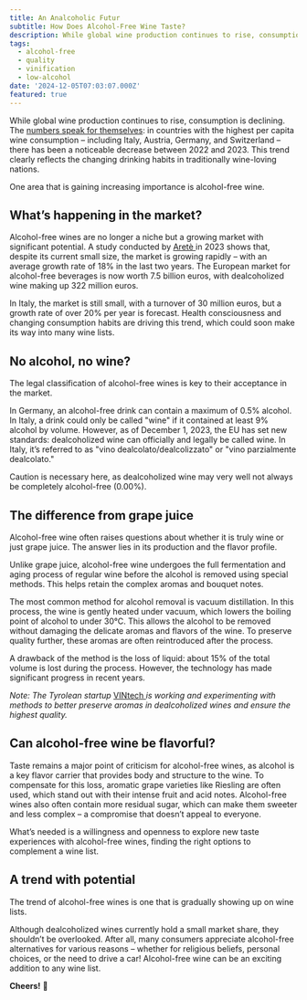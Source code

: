 ```yaml
---
title: An Analcoholic Futur
subtitle: How Does Alcohol-Free Wine Taste?
description: While global wine production continues to rise, consumption is declining. One area that is gaining increasing importance is alcohol-free wine.
tags:
  - alcohol-free
  - quality
  - vinification
  - low-alcohol
date: '2024-12-05T07:03:07.000Z'
featured: true
---
```


While global wine production continues to rise, consumption is declining. The [numbers speak for themselves](https://de.statista.com/statistik/daten/studie/73965/umfrage/weinkonsum-pro-kopf-ausgewaehlter-laender-im-jahr-2007/#:~\:text=Die%20Weintrinker%2DNation%20Nummer%201,2023%20bei%20rund%20221%20Litern.): in countries with the highest per capita wine consumption – including Italy, Austria, Germany, and Switzerland – there has been a noticeable decrease between 2022 and 2023. This trend clearly reflects the changing drinking habits in traditionally wine-loving nations.

One area that is gaining increasing importance is alcohol-free wine.

## **What’s happening in the market?**

Alcohol-free wines are no longer a niche but a growing market with significant potential. A study conducted by [Aretè ](https://www.areteagrifood.com/)in 2023 shows that, despite its current small size, the market is growing rapidly – with an average growth rate of 18% in the last two years. The European market for alcohol-free beverages is now worth 7.5 billion euros, with dealcoholized wine making up 322 million euros.

In Italy, the market is still small, with a turnover of 30 million euros, but a growth rate of over 20% per year is forecast. Health consciousness and changing consumption habits are driving this trend, which could soon make its way into many wine lists.

## **No alcohol, no wine?**

The legal classification of alcohol-free wines is key to their acceptance in the market.

In Germany, an alcohol-free drink can contain a maximum of 0.5% alcohol. In Italy, a drink could only be called "wine" if it contained at least 9% alcohol by volume. However, as of December 1, 2023, the EU has set new standards: dealcoholized wine can officially and legally be called wine. In Italy, it’s referred to as "vino dealcolato/dealcolizzato" or "vino parzialmente dealcolato."

Caution is necessary here, as dealcoholized wine may very well not always be completely alcohol-free (0.00%).

## **The difference from grape juice**

Alcohol-free wine often raises questions about whether it is truly wine or just grape juice. The answer lies in its production and the flavor profile.

Unlike grape juice, alcohol-free wine undergoes the full fermentation and aging process of regular wine before the alcohol is removed using special methods. This helps retain the complex aromas and bouquet notes.

The most common method for alcohol removal is vacuum distillation. In this process, the wine is gently heated under vacuum, which lowers the boiling point of alcohol to under 30°C. This allows the alcohol to be removed without damaging the delicate aromas and flavors of the wine. To preserve quality further, these aromas are often reintroduced after the process.

A drawback of the method is the loss of liquid: about 15% of the total volume is lost during the process. However, the technology has made significant progress in recent years.

_Note: The Tyrolean startup_ [VINtech ](https://www.vintech.at/)_is working and experimenting with methods to better preserve aromas in dealcoholized wines and ensure the highest quality._

## **Can alcohol-free wine be flavorful?**

Taste remains a major point of criticism for alcohol-free wines, as alcohol is a key flavor carrier that provides body and structure to the wine. To compensate for this loss, aromatic grape varieties like Riesling are often used, which stand out with their intense fruit and acid notes. Alcohol-free wines also often contain more residual sugar, which can make them sweeter and less complex – a compromise that doesn’t appeal to everyone.

What’s needed is a willingness and openness to explore new taste experiences with alcohol-free wines, finding the right options to complement a wine list.

## **A trend with potential**

The trend of alcohol-free wines is one that is gradually showing up on wine lists.

Although dealcoholized wines currently hold a small market share, they shouldn’t be overlooked. After all, many consumers appreciate alcohol-free alternatives for various reasons – whether for religious beliefs, personal choices, or the need to drive a car! Alcohol-free wine can be an exciting addition to any wine list.

**Cheers!** 🍷
